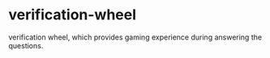 # verification-wheel
verification wheel, which provides gaming experience during answering the questions.

